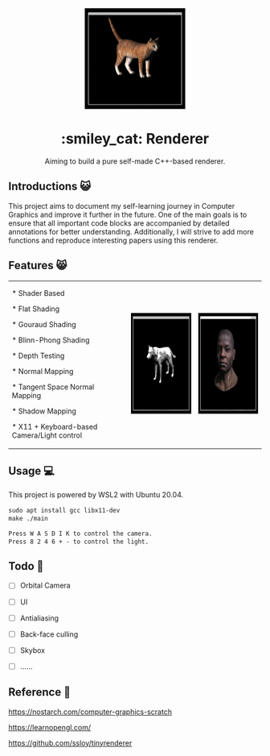 <div align="center">
  <a href="https://github.com/H-Wenfeng/MyRenderer">
    <img src="./cat.gif" width="200" height="200" />
  </a>

  <h1> :smiley_cat: Renderer</h1>

  <p>
 Aiming to build a pure self-made C++-based renderer.
  </p>
<div align="left">

<!-- ![img](https://github.com/H-Wenfeng/MyRenderer/blob/main/2023-06-19%2012-21-39%5B00_00_00--00_00_20%5D.gif) -->

## Introductions :smiley_cat:

This project aims to document my self-learning journey in Computer Graphics and improve it further in the future. One of the main goals is to ensure that all important code blocks are accompanied by detailed annotations for better understanding. Additionally, I will strive to add more functions and reproduce interesting papers using this renderer.
## Features :smile_cat:
<div align="left">
<table rules="none">
<tr>
<td>
<p>* Shader Based</p>
<p>* Flat Shading</p>
<p>* Gouraud Shading</p>
<p>* Blinn-Phong Shading</p>
<p>* Depth  Testing</p>
<p>* Normal Mapping  </p>
<p>* Tangent Space Normal Mapping</p>
<p>* Shadow Mapping</p>
<p>* X11 + Keyboard-based Camera/Light control<p>
</td>
<td><center><img src="./wolf.gif" width="200" height="200" /></center>
</td>
<td>
<center><img src="./head.gif" width="200" height="200" /></center>
</table>
</td>
</tr>
</div>

## Usage :computer:
This project is powered by WSL2 with Ubuntu 20.04.

```
sudo apt install gcc libx11-dev
make ./main
```

```
Press W A S D I K to control the camera.
Press 8 2 4 6 + - to control the light.
```

## Todo :muscle:

- [ ] Orbital Camera
- [ ] UI
- [ ] Antialiasing
- [ ] Back-face culling
- [ ] Skybox
- [ ] ……





## Reference :notebook_with_decorative_cover:
https://nostarch.com/computer-graphics-scratch

https://learnopengl.com/

https://github.com/ssloy/tinyrenderer
